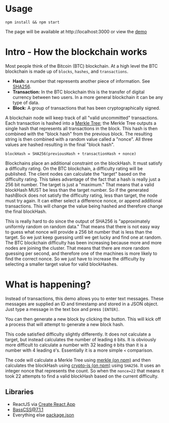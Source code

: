 # Usage

```
npm install && npm start
```

The page will be available at http://localhost:3000 or view the [demo](https://de314.github.io/js-blockchain)

# Intro - How the blockchain works

Most people think of the Bitcoin (BTC) blockchain. At a high level the BTC blockchain
is made up of `blocks`, `hashes`, and `transactions`.

* **Hash:** a number that represents another piece of information. See [SHA256](https://en.wikipedia.org/wiki/SHA-2).
* **Transaction:** In the BTC blockchain this is the transfer of digital currency between
two users. In a more general blockchain it can be any type of data.
* **Block:** A group of transactions that has been cryptographically signed.

A blockchain node will keep track of all "valid uncommitted" transactions. Each
transaction is hashed into a [Merkle Tree](https://en.wikipedia.org/wiki/Merkle_tree); the Merkle Tree outputs a
single hash that represents all transactions in the block. This hash is then combined
with the "block hash" from the previous block. The resulting string is then combined
with a random value called a "nonce". All three values are hashed resulting in the
final "block hash".

`blockHash = SHA256(previousHash + transactionHash + nonce)`

Blockchains place an additional constraint on the blockHash. It must satisfy a difficulty
rating. On the BTC blockchain, a difficulty rating will be published. The client
nodes can calculate the "target" based on the difficulty rating. This takes advantage
of the fact that a hash is really just a 256 bit number. The target is just a "maximum."
That means that a valid blockHash MUST be less than the target number. So if the
generated hashBlock does not satisfy the difficulty rating, less than target, the
node must try again. It can either select a difference nonce, or append additional
transactions. This will change the value being hashed and therefore change the final
blockHash.

This is really hard to do since the output of SHA256 is "approximately uniformly
random on random data." That means that there is not easy way to guess what nonce
will provide a 256 bit number that is less than the target. So we just keep guessing
until we get lucky and find one at random. The BTC blockchain difficulty has been
increasing because more and more nodes are joining the cluster. That means that
there are more random guessing per second, and therefore one of the machines is
more likely to find the correct nonce. So we just have to increase the difficulty
by selecting a smaller target value for valid blockHashes.

# What is happening?

Instead of transactions, this demo allows you to enter text messages. These messages
are supplied an ID and timestamp and stored in a JSON object. Just type a message
in the text box and press `[ENTER]`.

You can then generate a new block by clicking the button. This will kick off a process
that will attempt to generate a new block hash.

This code satisfied difficulty slightly differently. It does not calculate a target,
but instead calculates the number of leading `0` bits. It is obviously more difficult
to calculate a number with 32 leading `0` bits than it is a number with 4 leading `0`'s.
Essentially it is a more simple `<` comparison.

The code will calculate a Merkle Tree using [merkle (on npm)](https://www.npmjs.com/package/merkle) and
then calculates the blockHash using [crypto-js (on npm)](https://www.npmjs.com/package/crypto-js) using `SHA256`. It uses
an integer nonce that represents the count. So when the `nonce=22` that means it
took 22 attempts to find a valid blockHash based on the current difficulty.

## Libraries

* ReactJS via [Create React App](https://github.com/facebookincubator/create-react-app)
* [BassCSS@7.1.1](http://basscss.com/v7/docs/base-forms/)
* Everything else [package.json](https://github.com/de314/js-blockchain/blob/master/package.json)
